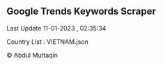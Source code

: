 

## Google Trends Keywords Scraper 
 
Last Update 11-01-2023 , 02:35:34

Country List :
VIETNAM.json



© Abdul Muttaqin 
